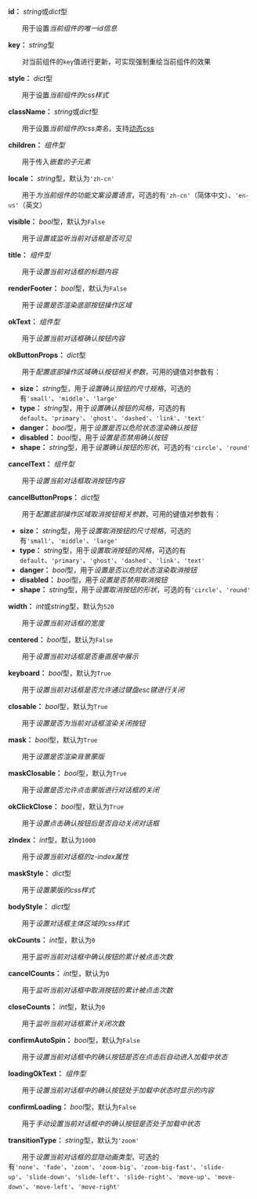 **id：** *string*或*dict*型

　　用于设置*当前组件的唯一id信息*

**key：** *string*型

　　对当前组件的`key`值进行更新，可实现强制重绘当前组件的效果

**style：** *dict*型

　　用于设置*当前组件的css样式*

**className：** *string*或*dict*型

　　用于设置*当前组件的css类名*，支持[动态css](/advanced-classname)

**children：** *组件型*

　　用于传入*嵌套的子元素*

**locale：** *string*型，默认为`'zh-cn'`

　　用于*为当前组件的功能文案设置语言*，可选的有`'zh-cn'`（简体中文）、`'en-us'`（英文）

**visible：** *bool*型，默认为`False`

　　用于*设置或监听当前对话框是否可见*

**title：** *组件型*

　　用于*设置当前对话框的标题内容*

**renderFooter：** *bool*型，默认为`False`

　　用于*设置是否渲染底部按钮操作区域*

**okText：** *组件型*

　　用于*设置当前对话框确认按钮内容*

**okButtonProps：** *dict*型

　　用于*配置底部操作区域确认按钮相关参数*，可用的键值对参数有：

- **size：** *string*型，用于*设置确认按钮的尺寸规格*，可选的有`'small'`、`'middle'`、`'large'`
- **type：** *string*型，用于*设置确认按钮的风格*，可选的有`default`、`'primary'`、`'ghost'`、`'dashed'`、`'link'`、`'text'`
- **danger：** *bool*型，用于*设置是否以危险状态渲染确认按钮*
- **disabled：** *bool*型，用于*设置是否禁用确认按钮*
- **shape：** *string*型，用于*设置确认按钮的形状*，可选的有`'circle'`、`'round'`

**cancelText：** *组件型*

　　用于*设置当前对话框取消按钮内容*

**cancelButtonProps：** *dict*型

　　用于*配置底部操作区域取消按钮相关参数*，可用的键值对参数有：

- **size：** *string*型，用于*设置取消按钮的尺寸规格*，可选的有`'small'`、`'middle'`、`'large'`
- **type：** *string*型，用于*设置取消按钮的风格*，可选的有`default`、`'primary'`、`'ghost'`、`'dashed'`、`'link'`、`'text'`
- **danger：** *bool*型，用于*设置是否以危险状态渲染取消按钮*
- **disabled：** *bool*型，用于*设置是否禁用取消按钮*
- **shape：** *string*型，用于*设置取消按钮的形状*，可选的有`'circle'`、`'round'`

**width：** *int*或*string*型，默认为`520`

　　用于*设置当前对话框的宽度*

**centered：** *bool*型，默认为`False`

　　用于*设置当前对话框是否垂直居中展示*

**keyboard：** *bool*型，默认为`True`

　　用于*设置当前对话框是否允许通过键盘esc键进行关闭*

**closable：** *bool*型，默认为`True`

　　用于*设置是否为当前对话框渲染关闭按钮*

**mask：** *bool*型，默认为`True`

　　用于*设置是否渲染背景蒙版*

**maskClosable：** *bool*型，默认为`True`

　　用于*设置是否允许点击蒙版进行对话框的关闭*

**okClickClose：** *bool*型，默认为`True`

　　用于*设置点击确认按钮后是否自动关闭对话框*

**zIndex：** *int*型，默认为`1000`

　　用于*设置当前对话框的z-index属性*

**maskStyle：** *dict*型

　　用于*设置蒙版的css样式*

**bodyStyle：** *dict*型

　　用于*设置对话框主体区域的css样式*

**okCounts：** *int*型，默认为`0`

　　用于*监听当前对话框中确认按钮的累计被点击次数*

**cancelCounts：** *int*型，默认为`0`

　　用于*监听当前对话框中取消按钮的累计被点击次数*

**closeCounts：** *int*型，默认为`0`

　　用于*监听当前对话框累计关闭次数*

**confirmAutoSpin：** *bool*型，默认为`False`

　　用于*设置当前对话框中的确认按钮是否在点击后自动进入加载中状态*

**loadingOkText：** *组件型*

　　用于*设置当前对话框中的确认按钮处于加载中状态时显示的内容*

**confirmLoading：** *bool*型，默认为`False`

　　用于*手动设置当前对话框中的确认按钮是否处于加载中状态*

**transitionType：** *string*型，默认为`'zoom'`

　　用于*设置当前对话框的显隐动画类型*，可选的有`'none'`、`'fade'`、`'zoom'`、`'zoom-big'`、`'zoom-big-fast'`、`'slide-up'`、`'slide-down'`、`'slide-left'`、`'slide-right'`、`'move-up'`、`'move-down'`、`'move-left'`、`'move-right'`



